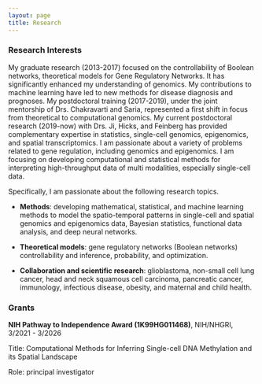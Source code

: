 ```yaml
---
layout: page
title: Research
---
```


### Research Interests

My graduate research (2013-2017) focused on the controllability of Boolean networks, theoretical models for Gene Regulatory Networks. It has significantly enhanced my understanding of genomics. My contributions to machine learning have led to new methods for disease diagnosis and prognoses. 
My postdoctoral training (2017-2019), under the joint mentorship of Drs. Chakravarti and Saria,
represented a first shift in focus from theoretical to computational genomics.
My current postdoctoral research (2019-now) with Drs. Ji, Hicks, and Feinberg has provided complementary expertise in statistics, single-cell genomics, epigenomics, and spatial transcriptomics. I am passionate about a variety of problems related to gene regulation, including genomics and epigenomics. I am focusing on developing computational and statistical methods for interpreting high-throughput data of multi modalities, especially single-cell data. 

Specifically, I am passionate about the following research topics. 

- **Methods**: developing mathematical, statistical, and machine learning methods to model the spatio-temporal patterns in single-cell and spatial genomics and epigenomics data, Bayesian statistics, functional data analysis, and deep neural networks.

- **Theoretical models**: gene regulatory networks (Boolean networks) controllability and inference, probability, and optimization.

- **Collaboration and scientific research**: glioblastoma, non-small cell lung cancer, head and neck squamous cell carcinoma, pancreatic cancer, immunology, infectious disease, obesity, and maternal and child health.




### Grants

 **NIH Pathway to Independence Award (1K99HG011468)**, NIH/NHGRI, 3/2021 - 3/2026

 Title: Computational Methods for Inferring Single-cell DNA Methylation and its Spatial Landscape

Role: principal investigator
